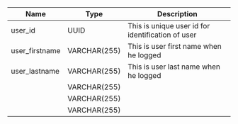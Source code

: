 | Name           | Type         | Description                                       |
| -------------- | ------------ | ------------------------------------------------- |
| user_id        | UUID         | This is unique user id for identification of user |
| user_firstname | VARCHAR(255) | This is user first name when he logged            |
| user_lastname  | VARCHAR(255) | This is user last name when he logged             |
|                  | VARCHAR(255) |                                                   |
|                | VARCHAR(255) |                                                   |
|                | VARCHAR(255) |                                                   |